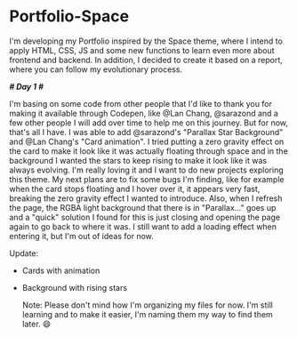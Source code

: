 # Portfolio-Space

  I'm developing my Portfolio inspired by the Space theme, where I intend to apply HTML, CSS, JS and some new functions to learn even more about frontend and backend. In addition, I decided to create it based on a report, where you can follow my evolutionary process.


_______# Day 1 #_______

  I'm basing on some code from other people that I'd like to thank you for making it available through Codepen, like @Lan Chang, @sarazond and a few other people I will add over time to help me on this journey. But for now, that's all I have. I was able to add @sarazond's "Parallax Star Background" and @Lan Chang's "Card animation". I tried putting a zero gravity effect on the card to make it look like it was actually floating through space and in the background I wanted the stars to keep rising to make it look like it was always evolving. I'm really loving it and I want to do new projects exploring this theme. My next plans are to fix some bugs I'm finding, like for example when the card stops floating and I hover over it, it appears very fast, breaking the zero gravity effect I wanted to introduce. Also, when I refresh the page, the RGBA light background that there is in "Parallax..." goes up and a "quick" solution I found for this is just closing and opening the page again to go back to where it was. I still want to add a loading effect when entering it, but I'm out of ideas for now.
  
  Update:
- Cards with animation
- Background with rising stars

  Note:
Please don't mind how I'm organizing my files for now. I'm still learning and to make it easier, I'm naming them my way to find them later. :smile:
